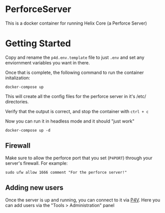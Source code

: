 # PerforceServer
This is a docker container for running Helix Core (a Perforce Server)


# Getting Started

Copy and rename the `p4d.env.template` file to just `.env` and set any enviornment variables you want in there.

Once that is complete, the following command to run the container initalization:

```
docker-compose up
```
This will create all the config files for the perforce server in it's /etc/ directories.

Verify that the output is correct, and stop the container with `ctrl + c`

Now you can run it in headless mode and it should "just work"

```
docker-compose up -d
```

## Firewall

Make sure to allow the perforce port that you set (`P4PORT`) through your server's firewall. For example: 

```
sudo ufw allow 1666 comment "For the perforce server!"
```

## Adding new users

Once the server is up and running, you can connect to it via [P4V](https://www.perforce.com/downloads/helix-visual-client-p4v). Here you can add users via the "Tools > Administration" panel